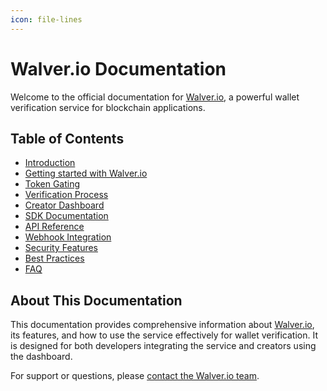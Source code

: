 ```yaml
---
icon: file-lines
---
```


# Walver.io Documentation

Welcome to the official documentation for [Walver.io](https://walver.io), a powerful wallet verification service for blockchain applications.

## Table of Contents

* [Introduction](introduction.md)
* [Getting started with Walver.io](getting-started.md)
* [Token Gating](token-gating.md)
* [Verification Process](verification-process.md)
* [Creator Dashboard](creator-dashboard.md)
* [SDK Documentation](sdk-documentation.md)
* [API Reference](api-reference/api-reference.md)
* [Webhook Integration](webhook-integration.md)
* [Security Features](security-features.md)
* [Best Practices](best-practices.md)
* [FAQ](faq.md)

## About This Documentation

This documentation provides comprehensive information about [Walver.io](https://walver.io), its features, and how to use the service effectively for wallet verification. It is designed for both developers integrating the service and creators using the dashboard.

For support or questions, please [contact the Walver.io team](mailto:support@walver.io).
